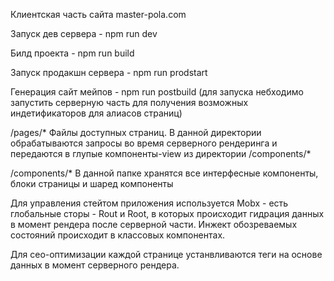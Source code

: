 Клиентская часть сайта master-pola.com

Запуск дев сервера - npm run dev

Билд проекта - npm run build

Запуск продакшн сервера - npm run prodstart

Генерация сайт мейпов - npm run postbuild (для запуска небходимо запустить серверную часть для получения возможных индетификаторов для алиасов страниц)

/pages/* 
Файлы доступных страниц. В данной директории обрабатываются запросы во время серверного рендеринга и передаются в глупые компоненты-view из директории /components/*


 /components/*
В данной папке хранятся все интерфесные компоненты, блоки страницы и шаред компоненты

Для управления стейтом приложения используется Mobx - есть глобальные сторы - Rout и Root, в которых происходит гидрация данных в момент рендера после серверной части. 
Инжект обозреваемых состояний происходит в классовых компонентах. 

Для сео-оптимизации каждой странице устанвливаются теги на основе данных в момент серверного рендера. 
